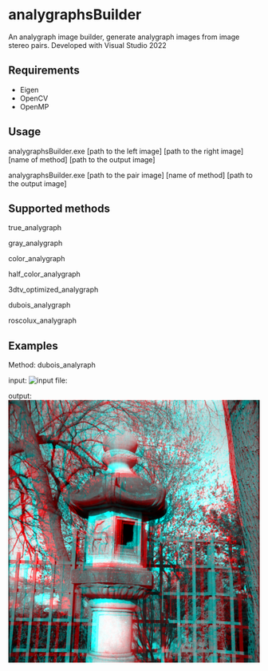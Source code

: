 # analygraphsBuilder

An analygraph image builder, generate analygraph images from image stereo pairs.
Developed with Visual Studio 2022

## Requirements

- Eigen
- OpenCV
- OpenMP

## Usage

analygraphsBuilder.exe [path to the left image] [path to the right image] [name of method] [path to the output image]

analygraphsBuilder.exe [path to the pair image] [name of method] [path to the output image]

## Supported methods

true_analygraph

gray_analygraph

color_analygraph

half_color_analygraph

3dtv_optimized_analygraph

dubois_analygraph

roscolux_analygraph

## Examples

Method: dubois_analyraph

input:
![input file:](https://github.com/autapomorphy/analygraphsBuilder/blob/master/sample_image/Kasuga_Lantern_pair.jpeg)

output:
![output file:](https://github.com/autapomorphy/analygraphsBuilder/blob/master/sample_image/output_full.jpg)
